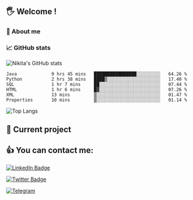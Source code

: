 ## 🖐 Welcome !

### 🙂 About me

### 📈 GitHub stats
![Nikita's GitHub stats](https://github-readme-stats.vercel.app/api?username=DOMOKUL&show_icons=true&theme=gruvbox)

<!--START_SECTION:waka-->

```text
Java             9 hrs 45 mins   ████████████████░░░░░░░░░   64.26 %
Python           2 hrs 38 mins   ████▒░░░░░░░░░░░░░░░░░░░░   17.40 %
SQL              1 hr 7 mins     ██░░░░░░░░░░░░░░░░░░░░░░░   07.44 %
HTML             1 hr 6 mins     █▓░░░░░░░░░░░░░░░░░░░░░░░   07.26 %
XML              13 mins         ▒░░░░░░░░░░░░░░░░░░░░░░░░   01.47 %
Properties       10 mins         ▒░░░░░░░░░░░░░░░░░░░░░░░░   01.14 %
```

<!--END_SECTION:waka-->

![Top Langs](https://github-readme-stats.vercel.app/api/top-langs/?username=DOMOKUL&layout=compact&show_icons=true&theme=gruvbox)

## 🎨 Current project

## 👍 You can contact me:

[![LinkedIn Badge](https://img.shields.io/badge/LinkedIn-Profile-informational?style=flat&logo=linkedin&logoColor=white&color=0D76A8)](https://www.linkedin.com/in/strokach-nikita-810b50230/)

[![Twitter Badge](https://img.shields.io/badge/Twitter-Profile-informational?style=flat&logo=twitter&logoColor=white&color=0D76A8)](https://twitter.com/domokul)

[![Telegram](https://img.shields.io/badge/Telegram-Profile-informational?style=flat&logo=telegram&logoColor=white&color=0D76A8)](https://t.me/Domokul)


